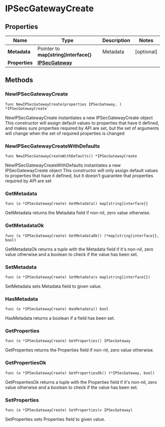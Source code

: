 # IPSecGatewayCreate

## Properties

|Name | Type | Description | Notes|
|------------ | ------------- | ------------- | -------------|
|**Metadata** | Pointer to **map[string]interface{}** | Metadata | [optional] |
|**Properties** | [**IPSecGateway**](IPSecGateway.md) |  | |

## Methods

### NewIPSecGatewayCreate

`func NewIPSecGatewayCreate(properties IPSecGateway, ) *IPSecGatewayCreate`

NewIPSecGatewayCreate instantiates a new IPSecGatewayCreate object
This constructor will assign default values to properties that have it defined,
and makes sure properties required by API are set, but the set of arguments
will change when the set of required properties is changed

### NewIPSecGatewayCreateWithDefaults

`func NewIPSecGatewayCreateWithDefaults() *IPSecGatewayCreate`

NewIPSecGatewayCreateWithDefaults instantiates a new IPSecGatewayCreate object
This constructor will only assign default values to properties that have it defined,
but it doesn't guarantee that properties required by API are set

### GetMetadata

`func (o *IPSecGatewayCreate) GetMetadata() map[string]interface{}`

GetMetadata returns the Metadata field if non-nil, zero value otherwise.

### GetMetadataOk

`func (o *IPSecGatewayCreate) GetMetadataOk() (*map[string]interface{}, bool)`

GetMetadataOk returns a tuple with the Metadata field if it's non-nil, zero value otherwise
and a boolean to check if the value has been set.

### SetMetadata

`func (o *IPSecGatewayCreate) SetMetadata(v map[string]interface{})`

SetMetadata sets Metadata field to given value.

### HasMetadata

`func (o *IPSecGatewayCreate) HasMetadata() bool`

HasMetadata returns a boolean if a field has been set.

### GetProperties

`func (o *IPSecGatewayCreate) GetProperties() IPSecGateway`

GetProperties returns the Properties field if non-nil, zero value otherwise.

### GetPropertiesOk

`func (o *IPSecGatewayCreate) GetPropertiesOk() (*IPSecGateway, bool)`

GetPropertiesOk returns a tuple with the Properties field if it's non-nil, zero value otherwise
and a boolean to check if the value has been set.

### SetProperties

`func (o *IPSecGatewayCreate) SetProperties(v IPSecGateway)`

SetProperties sets Properties field to given value.



